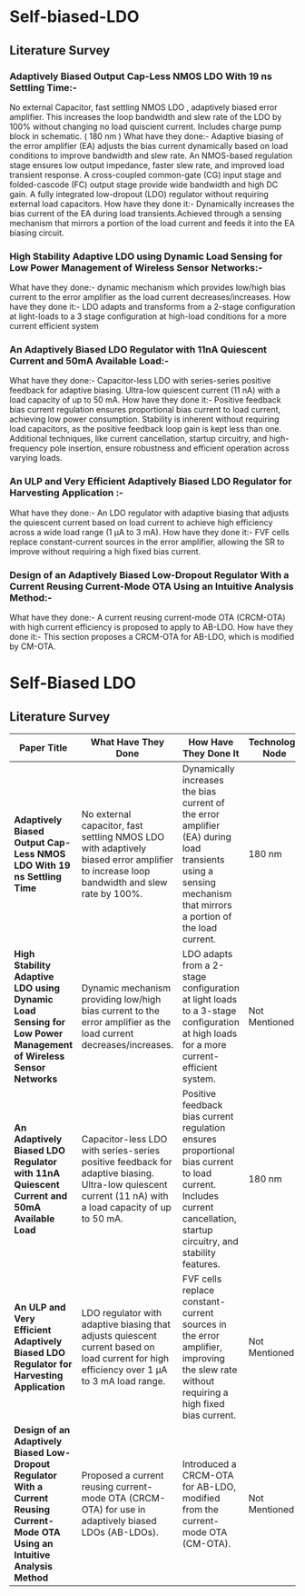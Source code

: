 # Self-biased-LDO

## Literature Survey

### Adaptively Biased Output Cap-Less NMOS LDO With 19 ns Settling Time:- 
No external Capacitor, fast settling NMOS LDO , adaptively biased error amplifier. This increases the loop bandwidth and slew rate of the LDO by 100% without changing no load quiscient current. Includes charge pump block in schematic. ( 180 nm )
What have they done:- Adaptive biasing of the error amplifier (EA) adjusts the bias current dynamically based on load conditions to improve bandwidth and slew rate. An NMOS-based regulation stage ensures low output impedance, faster slew rate, and improved load transient response. A cross-coupled common-gate (CG) input stage and folded-cascode (FC) output stage provide wide bandwidth and high DC gain. A fully integrated low-dropout (LDO) regulator without requiring external load capacitors.
How have they done it:- Dynamically increases the bias current of the EA during load transients.Achieved through a sensing mechanism that mirrors a portion of the load current and feeds it into the EA biasing circuit.

### High Stability Adaptive LDO using Dynamic Load Sensing for Low Power Management of Wireless Sensor Networks:- 
What have they done:- dynamic mechanism which provides low/high bias current to the error amplifier as the load current decreases/increases. 
How have they done it:- LDO adapts and transforms from a 2-stage configuration at light-loads to a 3 stage configuration at high-load conditions for a more current efficient system

### An Adaptively Biased  LDO Regulator with 11nA Quiescent Current and 50mA Available Load:- 
What have they done:- Capacitor-less LDO with series-series positive feedback for adaptive biasing. Ultra-low quiescent current (11 nA) with a load capacity of up to 50 mA.
How have they done it:- Positive feedback bias current regulation ensures proportional bias current to load current, achieving low power consumption. Stability is inherent without requiring load capacitors, as the positive feedback loop gain is kept less than one. Additional techniques, like current cancellation, startup circuitry, and high-frequency pole insertion, ensure robustness and efficient operation across varying loads.


### An ULP and Very Efficient Adaptively Biased LDO Regulator for Harvesting Application :-
What have they done:-  An LDO regulator with adaptive biasing that adjusts the quiescent current based on load current to achieve high efficiency across a wide load range (1 μA to 3 mA).
How have they done it:- FVF cells replace constant-current sources in the error amplifier, allowing the SR to improve without requiring a high fixed bias current.

### Design of an Adaptively Biased Low-Dropout Regulator With a Current Reusing Current-Mode OTA Using an Intuitive Analysis Method:-  
What have they done:- A current reusing current-mode OTA (CRCM-OTA) with high current efficiency is proposed to apply to AB-LDO.
How have they done it:- This section proposes a CRCM-OTA for AB-LDO, which is modified by CM-OTA.



# Self-Biased LDO

## Literature Survey

| **Paper Title**                                                                 | **What Have They Done**                                                                                           | **How Have They Done It**                                                                                                                                    | **Technology Node** |
|---------------------------------------------------------------------------------|------------------------------------------------------------------------------------------------------------------|-------------------------------------------------------------------------------------------------------------------------------------------------------------|---------------------|
| **Adaptively Biased Output Cap-Less NMOS LDO With 19 ns Settling Time**         | No external capacitor, fast settling NMOS LDO with adaptively biased error amplifier to increase loop bandwidth and slew rate by 100%.                  | Dynamically increases the bias current of the error amplifier (EA) during load transients using a sensing mechanism that mirrors a portion of the load current. | 180 nm              |
| **High Stability Adaptive LDO using Dynamic Load Sensing for Low Power Management of Wireless Sensor Networks** | Dynamic mechanism providing low/high bias current to the error amplifier as the load current decreases/increases.                                        | LDO adapts from a 2-stage configuration at light loads to a 3-stage configuration at high loads for a more current-efficient system.                          | Not Mentioned       |
| **An Adaptively Biased LDO Regulator with 11nA Quiescent Current and 50mA Available Load** | Capacitor-less LDO with series-series positive feedback for adaptive biasing. Ultra-low quiescent current (11 nA) with a load capacity of up to 50 mA.  | Positive feedback bias current regulation ensures proportional bias current to load current. Includes current cancellation, startup circuitry, and stability features. | 180 nm              |
| **An ULP and Very Efficient Adaptively Biased LDO Regulator for Harvesting Application** | LDO regulator with adaptive biasing that adjusts quiescent current based on load current for high efficiency over 1 μA to 3 mA load range.              | FVF cells replace constant-current sources in the error amplifier, improving the slew rate without requiring a high fixed bias current.                        | Not Mentioned       |
| **Design of an Adaptively Biased Low-Dropout Regulator With a Current Reusing Current-Mode OTA Using an Intuitive Analysis Method** | Proposed a current reusing current-mode OTA (CRCM-OTA) for use in adaptively biased LDOs (AB-LDOs).                                                      | Introduced a CRCM-OTA for AB-LDO, modified from the current-mode OTA (CM-OTA).                                                                               | Not Mentioned       |




